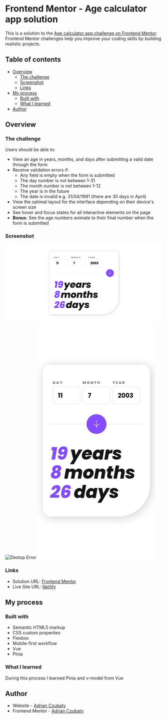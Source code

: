 # Frontend Mentor - Age calculator app solution

This is a solution to the [Age calculator app challenge on Frontend Mentor](https://www.frontendmentor.io/challenges/age-calculator-app-dF9DFFpj-Q). Frontend Mentor challenges help you improve your coding skills by building realistic projects. 

## Table of contents

- [Overview](#overview)
  - [The challenge](#the-challenge)
  - [Screenshot](#screenshot)
  - [Links](#links)
- [My process](#my-process)
  - [Built with](#built-with)
  - [What I learned](#what-i-learned)
- [Author](#author)

## Overview

### The challenge

Users should be able to:

- View an age in years, months, and days after submitting a valid date through the form
- Receive validation errors if:
  - Any field is empty when the form is submitted
  - The day number is not between 1-31
  - The month number is not between 1-12
  - The year is in the future
  - The date is invalid e.g. 31/04/1991 (there are 30 days in April)
- View the optimal layout for the interface depending on their device's screen size
- See hover and focus states for all interactive elements on the page
- **Bonus**: See the age numbers animate to their final number when the form is submitted

### Screenshot

![Desktop](/public/age-calc-desktop.jpeg)
![Destop Error](/public/age-calc-destop-error.jpeg)
![Mobile](/public/age-calc-mobile.jpeg)

### Links

- Solution URL: [Frontend Mentor](https://your-solution-url.com)
- Live Site URL: [Netlify](https://cerulean-dieffenbachia-8c410c.netlify.app/)

## My process

### Built with

- Semantic HTML5 markup
- CSS custom properties
- Flexbox
- Mobile-first workflow
- Vue
- Pinia

### What I learned

During this process I learned Pinia and v-model from Vue

## Author

- Website - [Adrian Czubaty](https://github.com/Qwerex56)
- Frontend Mentor - [Adrian Czubaty](https://www.frontendmentor.io/profile/Qwerex56)
